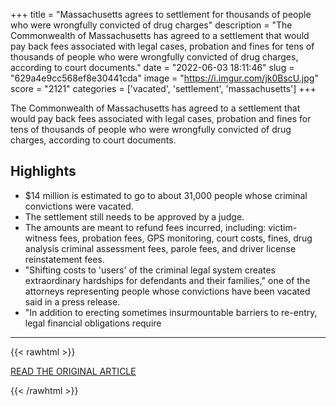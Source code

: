 +++
title = "Massachusetts agrees to settlement for thousands of people who were wrongfully convicted of drug charges"
description = "The Commonwealth of Massachusetts has agreed to a settlement that would pay back fees associated with legal cases, probation and fines for tens of thousands of people who were wrongfully convicted of drug charges, according to court documents."
date = "2022-06-03 18:11:46"
slug = "629a4e9cc568ef8e30441cda"
image = "https://i.imgur.com/jk0BscU.jpg"
score = "2121"
categories = ['vacated', 'settlement', 'massachusetts']
+++

The Commonwealth of Massachusetts has agreed to a settlement that would pay back fees associated with legal cases, probation and fines for tens of thousands of people who were wrongfully convicted of drug charges, according to court documents.

## Highlights

- $14 million is estimated to go to about 31,000 people whose criminal convictions were vacated.
- The settlement still needs to be approved by a judge.
- The amounts are meant to refund fees incurred, including: victim-witness fees, probation fees, GPS monitoring, court costs, fines, drug analysis criminal assessment fees, parole fees, and driver license reinstatement fees.
- "Shifting costs to 'users' of the criminal legal system creates extraordinary hardships for defendants and their families," one of the attorneys representing people whose convictions have been vacated said in a press release.
- "In addition to erecting sometimes insurmountable barriers to re-entry, legal financial obligations require

---

{{< rawhtml >}}
  <p class="article-category">
    <a target="_blank" href="https://us.cnn.com/2022/06/02/us/massachusetts-settlement-people-wrongfully-convicted-of-drug-charges/index.html">READ THE ORIGINAL ARTICLE</a>
  </p>
{{< /rawhtml >}}
